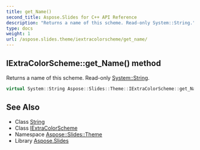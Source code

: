 ```yaml
---
title: get_Name()
second_title: Aspose.Slides for C++ API Reference
description: "Returns a name of this scheme. Read-only System::String."
type: docs
weight: 1
url: /aspose.slides.theme/iextracolorscheme/get_name/
---
```

## IExtraColorScheme::get_Name() method


Returns a name of this scheme. Read-only [System::String](../../../system/string/).

```cpp
virtual System::String Aspose::Slides::Theme::IExtraColorScheme::get_Name()=0
```

## See Also

* Class [String](../../../system/string/)
* Class [IExtraColorScheme](../)
* Namespace [Aspose::Slides::Theme](../../)
* Library [Aspose.Slides](../../../)